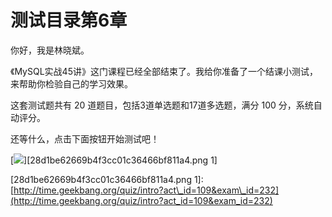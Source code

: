 # 测试目录第6章

你好，我是林晓斌。

《MySQL实战45讲》这门课程已经全部结束了。我给你准备了一个结课小测试，来帮助你检验自己的学习效果。

这套测试题共有 20 道题目，包括3道单选题和17道多选题，满分 100 分，系统自动评分。

还等什么，点击下面按钮开始测试吧！

\[![](https://static001.geekbang.org/resource/image/28/a4/28d1be62669b4f3cc01c36466bf811a4.png)\]\[28d1be62669b4f3cc01c36466bf811a4.png 1\]

\[28d1be62669b4f3cc01c36466bf811a4.png 1\]: [http://time.geekbang.org/quiz/intro?act\_id=109&exam\_id=232](http://time.geekbang.org/quiz/intro?act_id=109&exam_id=232)

